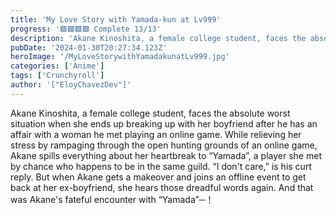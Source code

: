 ```yaml
---
title: 'My Love Story with Yamada-kun at Lv999'
progress: '🟩🟩🟩🟩 Complete 13/13'
description: 'Akane Kinoshita, a female college student, faces the absolute worst situation when she ends up breaking up with her boyfriend after he has an affair with a woman he met playing an online game.'
pubDate: '2024-01-30T20:27:34.123Z'
heroImage: '/MyLoveStorywithYamadakunatLv999.jpg'
categories: ['Anime']
tags: ['Crunchyroll']
author: '["EloyChavezDev"]'
---
```

Akane Kinoshita, a female college student, faces the absolute worst situation when she ends up breaking up with her boyfriend after he has an affair with a woman he met playing an online game. While relieving her stress by rampaging through the open hunting grounds of an online game, Akane spills everything about her heartbreak to “Yamada”, a player she met by chance who happens to be in the same guild. “I don't care,” is his curt reply. But when Akane gets a makeover and joins an offline event to get back at her ex-boyfriend, she hears those dreadful words again. And that was Akane's fateful encounter with “Yamada”─！